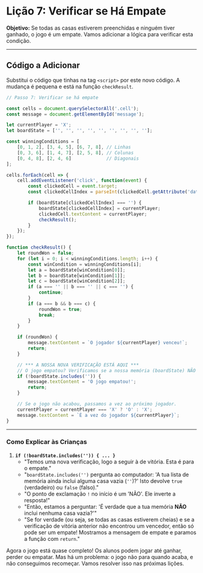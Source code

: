 # Lição 7: Verificar se Há Empate

**Objetivo:** Se todas as casas estiverem preenchidas e ninguém tiver ganhado, o jogo é um empate. Vamos adicionar a lógica para verificar esta condição.

---

## Código a Adicionar

Substitui o código que tinhas na tag `<script>` por este novo código. A mudança é pequena e está na função `checkResult`.

```javascript
// Passo 7: Verificar se há empate

const cells = document.querySelectorAll('.cell');
const message = document.getElementById('message');

let currentPlayer = 'X';
let boardState = ['', '', '', '', '', '', '', '', ''];

const winningConditions = [
    [0, 1, 2], [3, 4, 5], [6, 7, 8], // Linhas
    [0, 3, 6], [1, 4, 7], [2, 5, 8], // Colunas
    [0, 4, 8], [2, 4, 6]             // Diagonais
];

cells.forEach(cell => {
    cell.addEventListener('click', function(event) {
        const clickedCell = event.target;
        const clickedCellIndex = parseInt(clickedCell.getAttribute('data-index'));

        if (boardState[clickedCellIndex] === '') {
            boardState[clickedCellIndex] = currentPlayer;
            clickedCell.textContent = currentPlayer;
            checkResult();
        }
    });
});

function checkResult() {
    let roundWon = false;
    for (let i = 0; i < winningConditions.length; i++) {
        const winCondition = winningConditions[i];
        let a = boardState[winCondition[0]];
        let b = boardState[winCondition[1]];
        let c = boardState[winCondition[2]];
        if (a === '' || b === '' || c === '') {
            continue;
        }
        if (a === b && b === c) {
            roundWon = true;
            break;
        }
    }

    if (roundWon) {
        message.textContent = `O jogador ${currentPlayer} venceu!`;
        return;
    }

    // *** A NOSSA NOVA VERIFICAÇÃO ESTÁ AQUI ***
    // O jogo empatou? Verificamos se a nossa memória (boardState) NÃO (!) inclui casas vazias ('').
    if (!boardState.includes('')) {
        message.textContent = 'O jogo empatou!';
        return;
    }

    // Se o jogo não acabou, passamos a vez ao próximo jogador.
    currentPlayer = currentPlayer === 'X' ? 'O' : 'X';
    message.textContent = `É a vez do jogador ${currentPlayer}`;
}
```

---

### Como Explicar às Crianças

1. **`if (!boardState.includes('')) { ... }`**
    * "Temos uma nova verificação, logo a seguir à de vitória. Esta é para o empate."
    * "`boardState.includes('')` pergunta ao computador: 'A tua lista de memória ainda inclui alguma casa vazia (`''`)?' Isto devolve `true` (verdadeiro) ou `false` (falso)."
    * "O ponto de exclamação `!` no início é um 'NÃO'. Ele inverte a resposta!"
    * "Então, estamos a perguntar: 'É verdade que a tua memória **NÃO** inclui nenhuma casa vazia?'"
    * "Se for verdade (ou seja, se todas as casas estiverem cheias) e se a verificação de vitória anterior não encontrou um vencedor, então só pode ser um empate! Mostramos a mensagem de empate e paramos a função com `return`."

Agora o jogo está quase completo! Os alunos podem jogar até ganhar, perder ou empatar. Mas há um problema: o jogo não para quando acaba, e não conseguimos recomeçar. Vamos resolver isso nas próximas lições.
